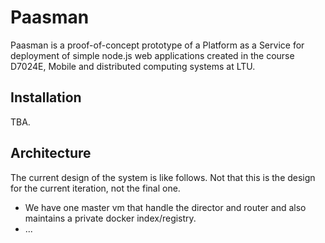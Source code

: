 Paasman
=======

Paasman is a proof-of-concept prototype of a Platform as a Service for deployment of simple node.js web applications created in the course D7024E, Mobile and distributed computing systems at LTU.

Installation
------------
TBA.

Architecture
------------
The current design of the system is like follows.
Not that this is the design for the current iteration, not the final one.

- We have one master vm that handle the director and router
    and also maintains a private docker index/registry.
- ... 
